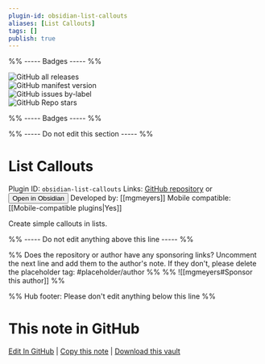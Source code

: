 ```yaml
---
plugin-id: obsidian-list-callouts
aliases: [List Callouts]
tags: []
publish: true
---
```


%% ----- Badges ----- %%

![GitHub all releases](https://img.shields.io/github/downloads/mgmeyers/obsidian-list-callouts/total?color=573E7A&logo=github&style=for-the-badge)  
![GitHub manifest version](https://img.shields.io/github/manifest-json/v/mgmeyers/obsidian-list-callouts?color=573E7A&logo=github&style=for-the-badge)  
![GitHub issues by-label](https://img.shields.io/github/issues/mgmeyers/obsidian-list-callouts/help%20wanted?color=573E7A&logo=github&style=for-the-badge)  
![GitHub Repo stars](https://img.shields.io/github/stars/mgmeyers/obsidian-list-callouts?color=573E7A&logo=github&style=for-the-badge)

%% ----- Badges ----- %%

%% ----- Do not edit this section ----- %%

# List Callouts

Plugin ID: `obsidian-list-callouts`
Links: [GitHub repository](https://github.com/mgmeyers/obsidian-list-callouts) or [<button id=HH>Open in Obsidian</button>](obsidian://show-plugin?id=obsidian-list-callouts)
Developed by: [[mgmeyers]]
Mobile compatible: [[Mobile-compatible plugins|Yes]]

Create simple callouts in lists.

%% ----- Do not edit anything above this line ----- %%

%% Does the repository or author have any sponsoring links? Uncomment the next line and add them to the author's note. If they don't, please delete the placeholder tag: #placeholder/author %%
%% ![[mgmeyers#Sponsor this author]] %%

%% Hub footer: Please don't edit anything below this line %%

# This note in GitHub

<span class="git-footer">[Edit In GitHub](https://github.dev/obsidian-community/obsidian-hub/blob/main/02%20-%20Community%20Expansions/02.05%20All%20Community%20Expansions/Plugins/obsidian-list-callouts.md "git-hub-edit-note") | [Copy this note](https://raw.githubusercontent.com/obsidian-community/obsidian-hub/main/02%20-%20Community%20Expansions/02.05%20All%20Community%20Expansions/Plugins/obsidian-list-callouts.md "git-hub-copy-note") | [Download this vault](https://github.com/obsidian-community/obsidian-hub/archive/refs/heads/main.zip "git-hub-download-vault") </span>

